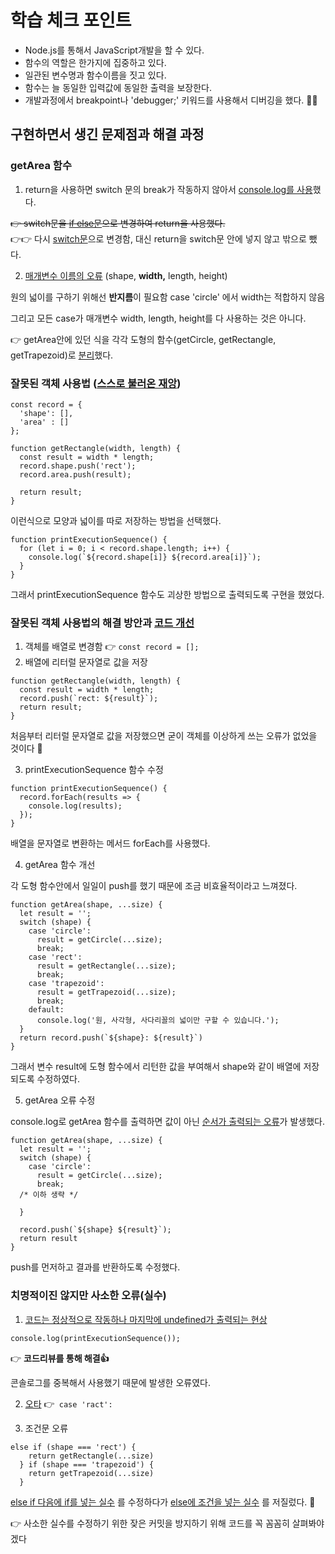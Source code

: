 # 학습 체크 포인트

- Node.js를 통해서 JavaScript개발을 할 수 있다. 
- 함수의 역할은 한가지에 집중하고 있다. 
- 일관된 변수명과 함수이름을 짓고 있다. 
- 함수는 늘 동일한 입력값에 동일한 출력을 보장한다.
- 개발과정에서 breakpoint나 'debugger;' 키워드를 사용해서 디버깅을 했다. 🙅‍♀️

## 구현하면서 생긴 문제점과 해결 과정

### getArea 함수

1. return을 사용하면 switch 문의 break가 작동하지 않아서 [console.log를 사용](https://github.com/JiminKim-dev/kokoa_mission/commit/1aedddd115ec80a945a065d048fed7a75768fc30#diff-8e7b8b0bb91d94c103ed0288e63e90a57a4ef5fbbaf2a05e85b0eb3866e2fd3d)했다. 

~~👉 switch문을 [if else문](https://github.com/JiminKim-dev/kokoa_mission/commit/bd2d6d16e8fbb16c564b320914bcc53a0de9c0c6#diff-8e7b8b0bb91d94c103ed0288e63e90a57a4ef5fbbaf2a05e85b0eb3866e2fd3d)으로 변경하여 return을 사용했다.~~   
👉👉 다시 [switch문](https://github.com/JiminKim-dev/kokoa_mission/commit/55ee0d7e5ec591562eb53f1687b18c5d5c11931a#diff-8e7b8b0bb91d94c103ed0288e63e90a57a4ef5fbbaf2a05e85b0eb3866e2fd3d)으로 변경함, 대신 return을 switch문 안에 넣지 않고 밖으로 뺐다.

2. [매개변수 이름의 오류](https://github.com/JiminKim-dev/kokoa_mission/commit/8e9a4abd8960689ee85f21f73cb064a89e69c917#diff-8e7b8b0bb91d94c103ed0288e63e90a57a4ef5fbbaf2a05e85b0eb3866e2fd3d) (shape, **width,** length, height)

원의 넓이를 구하기 위해선 **반지름**이 필요함 case 'circle' 에서 width는 적합하지 않음  

그리고 모든 case가 매개변수 width, length, height를 다 사용하는 것은 아니다. 

👉 getArea안에 있던 식을 각각 도형의 함수(getCircle, getRectangle, getTrapezoid)로 [분리](https://github.com/JiminKim-dev/kokoa_mission/commit/bd2d6d16e8fbb16c564b320914bcc53a0de9c0c6#diff-8e7b8b0bb91d94c103ed0288e63e90a57a4ef5fbbaf2a05e85b0eb3866e2fd3d)했다.

### 잘못된 객체 사용법 ([스스로 불러온 재앙](https://github.com/JiminKim-dev/kokoa_mission/commit/eefb4aaad02c6425f1a791fff8d43bca859a2a8e#diff-8e7b8b0bb91d94c103ed0288e63e90a57a4ef5fbbaf2a05e85b0eb3866e2fd3d))
```JS
const record = {
  'shape': [],
  'area' : []
};
```

```JS
function getRectangle(width, length) {
  const result = width * length; 
  record.shape.push('rect');
  record.area.push(result);

  return result;
}
```
이런식으로 모양과 넓이를 따로 저장하는 방법을 선택했다.

```JS
function printExecutionSequence() {
  for (let i = 0; i < record.shape.length; i++) {
    console.log(`${record.shape[i]} ${record.area[i]}`);
  }
}
```
그래서 printExecutionSequence 함수도 괴상한 방법으로 출력되도록 구현을 했었다.

### 잘못된 객체 사용법의 해결 방안과 [코드 개선](https://github.com/JiminKim-dev/kokoa_mission/commit/55ee0d7e5ec591562eb53f1687b18c5d5c11931a#diff-8e7b8b0bb91d94c103ed0288e63e90a57a4ef5fbbaf2a05e85b0eb3866e2fd3d)

1. 객체를 배열로 변경함 👉 `const record = [];`
2. 배열에 리터럴 문자열로 값을 저장
```JS
function getRectangle(width, length) {
  const result = width * length; 
  record.push(`rect: ${result}`);
  return result;
}
```

처음부터 리터럴 문자열로 값을 저장했으면 굳이 객체를 이상하게 쓰는 오류가 없었을 것이다 🥲

3. printExecutionSequence 함수 수정

```JS
function printExecutionSequence() {
  record.forEach(results => {
    console.log(results);
  });
}
```
배열을 문자열로 변환하는 메서드 forEach를 사용했다.

4. getArea 함수 개선

각 도형 함수안에서 일일이 push를 했기 때문에 조금 비효율적이라고 느껴졌다.

```JS
function getArea(shape, ...size) {
  let result = '';
  switch (shape) {
    case 'circle':
      result = getCircle(...size);
      break;
    case 'rect':
      result = getRectangle(...size);
      break;
    case 'trapezoid':
      result = getTrapezoid(...size);
      break;
    default:
      console.log('원, 사각형, 사다리꼴의 넓이만 구할 수 있습니다.'); 
  }
  return record.push(`${shape}: ${result}`)
}
```
그래서 변수 result에 도형 함수에서 리턴한 값을 부여해서 shape와 같이 배열에 저장되도록 수정하였다.

5. getArea 오류 수정

console.log로 getArea 함수를 출력하면 값이 아닌 [순서가 출력되는 오류](https://github.com/JiminKim-dev/kokoa_mission/commit/55ee0d7e5ec591562eb53f1687b18c5d5c11931a#diff-8e7b8b0bb91d94c103ed0288e63e90a57a4ef5fbbaf2a05e85b0eb3866e2fd3d)가 발생했다.
```JS
function getArea(shape, ...size) {
  let result = '';
  switch (shape) {
    case 'circle':
      result = getCircle(...size);
      break;
  /* 이하 생략 */

  }

  record.push(`${shape} ${result}`);
  return result
}
```
push를 먼저하고 결과를 반환하도록 수정했다.


### 치명적이진 않지만 사소한 오류(실수)

1. [코드는 정상적으로 작동하나 마지막에 undefined가 출력되는 현상](https://github.com/JiminKim-dev/kokoa_mission/commit/a5f66ad46512e7fa9ce3373a71fe1586165e21e4#diff-8e7b8b0bb91d94c103ed0288e63e90a57a4ef5fbbaf2a05e85b0eb3866e2fd3d)
```JS
console.log(printExecutionSequence()); 
```
👉  **코드리뷰를 통해 해결👍**

콘솔로그를 중복해서 사용했기 때문에 발생한 오류였다.

2. [오타](https://github.com/JiminKim-dev/kokoa_mission/commit/89bd78ec5e62dea567329c2ee7fd0448579131cf#diff-8e7b8b0bb91d94c103ed0288e63e90a57a4ef5fbbaf2a05e85b0eb3866e2fd3d) 👉` case 'ract':`


3. 조건문 오류
```JS
else if (shape === 'rect') {
    return getRectangle(...size)
  } if (shape === 'trapezoid') {
    return getTrapezoid(...size)
  }
```
[else if 다음에 if를 넣는 실수](https://github.com/JiminKim-dev/kokoa_mission/commit/bd2d6d16e8fbb16c564b320914bcc53a0de9c0c6#diff-8e7b8b0bb91d94c103ed0288e63e90a57a4ef5fbbaf2a05e85b0eb3866e2fd3d) 를 수정하다가 [else에 조건을 넣는 실수](https://github.com/JiminKim-dev/kokoa_mission/commit/6bfceaaf8db2e36912b2fc0217e76efb1487f6f9#diff-8e7b8b0bb91d94c103ed0288e63e90a57a4ef5fbbaf2a05e85b0eb3866e2fd3d) 를 저질렀다. 👀



👉 사소한 실수를 수정하기 위한 잦은 커밋을 방지하기 위해 코드를 꼭 꼼꼼히 살펴봐야겠다